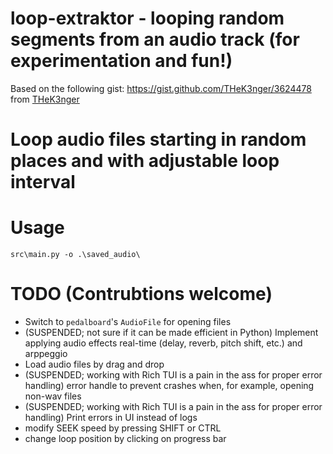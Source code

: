 # loop-extraktor - looping random segments from an audio track (for experimentation and fun!)

Based on the following gist: https://gist.github.com/THeK3nger/3624478
from [THeK3nger](https://github.com/THeK3nger)

# Loop audio files starting in random places and with adjustable loop interval

# Usage

`src\main.py -o .\saved_audio\`

# TODO (Contrubtions welcome)
- Switch to `pedalboard`'s `AudioFile` for opening files
- (SUSPENDED; not sure if it can be made efficient in Python) Implement applying audio effects real-time (delay, reverb, pitch shift, etc.) and arppeggio 
- Load audio files by drag and drop
- (SUSPENDED; working with Rich TUI is a pain in the ass for proper error handling) error handle to prevent crashes when, for example, opening non-wav files
-  (SUSPENDED; working with Rich TUI is a pain in the ass for proper error handling) Print errors in UI instead of logs
- modify SEEK speed by pressing SHIFT or CTRL
- change loop position by clicking on progress bar